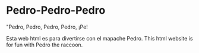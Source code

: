 # Pedro-Pedro-Pedro
"Pedro, Pedro, Pedro, Pedro, ¡Pe!


Esta web html es para divertirse con el mapache Pedro.
This html website is for fun with Pedro the raccoon.
